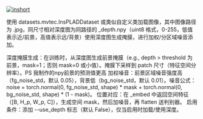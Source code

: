 <a href="https://ibb.co/cKdyTy98"><img src="https://i.ibb.co/LDf0p0yg/inshort.png" alt="inshort" border="0"></a>

使用 datasets.mvtec.InsPLADDataset 或类似自定义类加载图像，其中图像路径为 .jpg，同尺寸相对深度图为同路径的 _depth.npy（uint8 格式，0-255，低值表示近/前景，高值表示远/背景）使用深度图生成掩膜，进行加权/分区域噪音添加。

深度掩膜生成：在训练时，从深度图生成前景掩膜（e.g., depth > threshold 为前景，mask=1；否则 mask=0 或小值）。掩膜下采样到 patch 尺寸（特征空间分辨率）。PS 我制作的npy前景的预测值更高
加权噪音：前景区域噪音强度高（fg_noise_std，默认 0.05），背景低（bg_noise_std，默认 0.01）。噪音公式：noise = torch.normal(0, fg_noise_std, shape) * mask + torch.normal(0, bg_noise_std, shape) * (1 - mask)。
位置对应：在 _embed 中返回空间特征（[B, H_p, W_p, C]），生成空间 mask，然后加噪音，再 flatten 送判别器。
启用条件：添加 --use_depth 标志（默认 False），仅当启用时加载/使用深度。